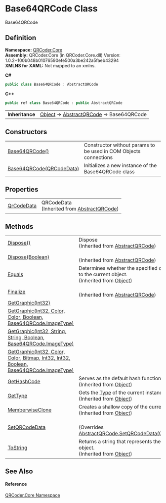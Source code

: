 # Base64QRCode Class


Base64QRCode



## Definition
**Namespace:** <a href="N_QRCoder_Core.md">QRCoder.Core</a>  
**Assembly:** QRCoder.Core (in QRCoder.Core.dll) Version: 1.0.2+100b048b01076590efe500a3be242a5faeb43294  
**XMLNS for XAML:** Not mapped to an xmlns.

**C#**
``` C#
public class Base64QRCode : AbstractQRCode
```
**C++**
``` C++
public ref class Base64QRCode : public AbstractQRCode
```

<table><tr><td><strong>Inheritance</strong></td><td><a href="https://learn.microsoft.com/dotnet/api/system.object" target="_blank" rel="noopener noreferrer">Object</a>  →  <a href="T_QRCoder_Core_AbstractQRCode.md">AbstractQRCode</a>  →  Base64QRCode</td></tr>
</table>



## Constructors
<table>
<tr>
<td><a href="M_QRCoder_Core_Base64QRCode__ctor.md">Base64QRCode()</a></td>
<td>Constructor without params to be used in COM Objects connections</td></tr>
<tr>
<td><a href="M_QRCoder_Core_Base64QRCode__ctor_1.md">Base64QRCode(QRCodeData)</a></td>
<td>Initializes a new instance of the Base64QRCode class</td></tr>
</table>

## Properties
<table>
<tr>
<td><a href="P_QRCoder_Core_AbstractQRCode_QrCodeData.md">QrCodeData</a></td>
<td>QRCodeData<br />(Inherited from <a href="T_QRCoder_Core_AbstractQRCode.md">AbstractQRCode</a>)</td></tr>
</table>

## Methods
<table>
<tr>
<td><a href="M_QRCoder_Core_AbstractQRCode_Dispose.md">Dispose()</a></td>
<td>Dispose<br />(Inherited from <a href="T_QRCoder_Core_AbstractQRCode.md">AbstractQRCode</a>)</td></tr>
<tr>
<td><a href="M_QRCoder_Core_AbstractQRCode_Dispose_1.md">Dispose(Boolean)</a></td>
<td><br />(Inherited from <a href="T_QRCoder_Core_AbstractQRCode.md">AbstractQRCode</a>)</td></tr>
<tr>
<td><a href="https://learn.microsoft.com/dotnet/api/system.object.equals#system-object-equals(system-object)" target="_blank" rel="noopener noreferrer">Equals</a></td>
<td>Determines whether the specified object is equal to the current object.<br />(Inherited from <a href="https://learn.microsoft.com/dotnet/api/system.object" target="_blank" rel="noopener noreferrer">Object</a>)</td></tr>
<tr>
<td><a href="M_QRCoder_Core_AbstractQRCode_Finalize.md">Finalize</a></td>
<td><br />(Inherited from <a href="T_QRCoder_Core_AbstractQRCode.md">AbstractQRCode</a>)</td></tr>
<tr>
<td><a href="M_QRCoder_Core_Base64QRCode_GetGraphic.md">GetGraphic(Int32)</a></td>
<td> </td></tr>
<tr>
<td><a href="M_QRCoder_Core_Base64QRCode_GetGraphic_1.md">GetGraphic(Int32, Color, Color, Boolean, Base64QRCode.ImageType)</a></td>
<td> </td></tr>
<tr>
<td><a href="M_QRCoder_Core_Base64QRCode_GetGraphic_3.md">GetGraphic(Int32, String, String, Boolean, Base64QRCode.ImageType)</a></td>
<td> </td></tr>
<tr>
<td><a href="M_QRCoder_Core_Base64QRCode_GetGraphic_2.md">GetGraphic(Int32, Color, Color, Bitmap, Int32, Int32, Boolean, Base64QRCode.ImageType)</a></td>
<td> </td></tr>
<tr>
<td><a href="https://learn.microsoft.com/dotnet/api/system.object.gethashcode" target="_blank" rel="noopener noreferrer">GetHashCode</a></td>
<td>Serves as the default hash function.<br />(Inherited from <a href="https://learn.microsoft.com/dotnet/api/system.object" target="_blank" rel="noopener noreferrer">Object</a>)</td></tr>
<tr>
<td><a href="https://learn.microsoft.com/dotnet/api/system.object.gettype" target="_blank" rel="noopener noreferrer">GetType</a></td>
<td>Gets the <a href="https://learn.microsoft.com/dotnet/api/system.type" target="_blank" rel="noopener noreferrer">Type</a> of the current instance.<br />(Inherited from <a href="https://learn.microsoft.com/dotnet/api/system.object" target="_blank" rel="noopener noreferrer">Object</a>)</td></tr>
<tr>
<td><a href="https://learn.microsoft.com/dotnet/api/system.object.memberwiseclone" target="_blank" rel="noopener noreferrer">MemberwiseClone</a></td>
<td>Creates a shallow copy of the current <a href="https://learn.microsoft.com/dotnet/api/system.object" target="_blank" rel="noopener noreferrer">Object</a>.<br />(Inherited from <a href="https://learn.microsoft.com/dotnet/api/system.object" target="_blank" rel="noopener noreferrer">Object</a>)</td></tr>
<tr>
<td><a href="M_QRCoder_Core_Base64QRCode_SetQRCodeData.md">SetQRCodeData</a></td>
<td><br />(Overrides <a href="M_QRCoder_Core_AbstractQRCode_SetQRCodeData.md">AbstractQRCode.SetQRCodeData(QRCodeData)</a>)</td></tr>
<tr>
<td><a href="https://learn.microsoft.com/dotnet/api/system.object.tostring" target="_blank" rel="noopener noreferrer">ToString</a></td>
<td>Returns a string that represents the current object.<br />(Inherited from <a href="https://learn.microsoft.com/dotnet/api/system.object" target="_blank" rel="noopener noreferrer">Object</a>)</td></tr>
</table>

## See Also


#### Reference
<a href="N_QRCoder_Core.md">QRCoder.Core Namespace</a>  
